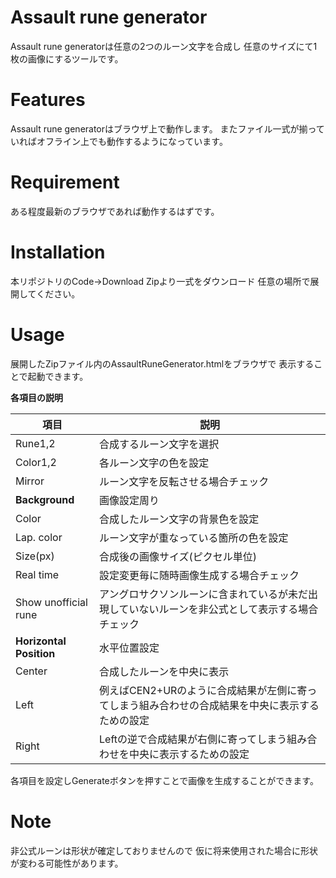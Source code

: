 # Assault rune generator
Assault rune generatorは任意の2つのルーン文字を合成し
任意のサイズにて1枚の画像にするツールです。

# Features
Assault rune generatorはブラウザ上で動作します。
またファイル一式が揃っていればオフライン上でも動作するようになっています。

# Requirement
ある程度最新のブラウザであれば動作するはずです。

# Installation
本リポジトリのCode→Download Zipより一式をダウンロード
任意の場所で展開してください。

# Usage
展開したZipファイル内のAssaultRuneGenerator.htmlをブラウザで
表示することで起動できます。

**各項目の説明**

|項目                        |説明         |
|--------------------------|-----------|
|Rune1,2                   |合成するルーン文字を選択|
|Color1,2                  |各ルーン文字の色を設定|
|Mirror                    |ルーン文字を反転させる場合チェック |
|**Background**            |画像設定周り|
|Color                     |合成したルーン文字の背景色を設定  |
|Lap. color                |ルーン文字が重なっている箇所の色を設定 |
|Size(px)                  |合成後の画像サイズ(ピクセル単位)   |
|Real time                 |設定変更毎に随時画像生成する場合チェック|
|Show unofficial rune      |アングロサクソンルーンに含まれているが未だ出現していないルーンを非公式として表示する場合チェック|
|**Horizontal Position**|水平位置設定|
|Center|合成したルーンを中央に表示|
|Left|例えばCEN2+URのように合成結果が左側に寄ってしまう組み合わせの合成結果を中央に表示するための設定|
|Right|Leftの逆で合成結果が右側に寄ってしまう組み合わせを中央に表示するための設定|

各項目を設定しGenerateボタンを押すことで画像を生成することができます。

# Note
非公式ルーンは形状が確定しておりませんので
仮に将来使用された場合に形状が変わる可能性があります。
